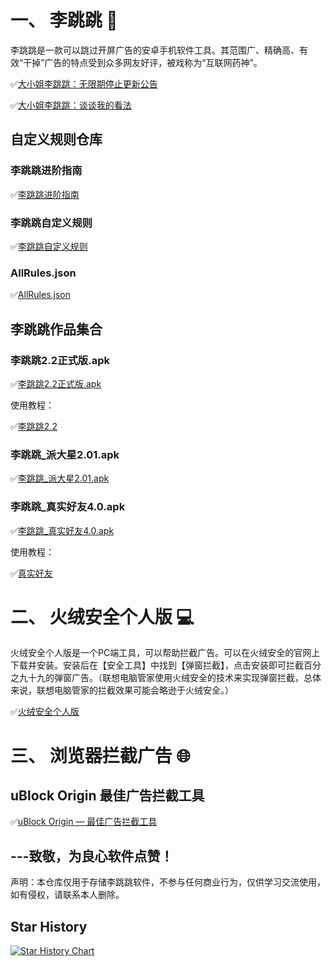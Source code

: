 # 一、 李跳跳 📱

李跳跳是一款可以跳过开屏广告的安卓手机软件工具。其范围广、精确高、有效“干掉”广告的特点受到众多网友好评，被戏称为“互联网药神”。

✅[大小姐李跳跳：无限期停止更新公告](https://mp.weixin.qq.com/s/ha6hHr40umlj-ExHdGFXXw)

✅[大小姐李跳跳：谈谈我的看法](https://mp.weixin.qq.com/s/gsC9STZlGrPNNEKUV4btkA)

## 自定义规则仓库

### 李跳跳进阶指南

✅[李跳跳进阶指南](https://juejin.cn/post/6938590373740544007#heading-8)

### 李跳跳自定义规则

✅[李跳跳自定义规则](https://github.com/Snoopy1866/LiTiaotiao-Custom-Rules/tree/main)

### AllRules.json

✅[AllRules.json](https://github.com/rongzhiy/LiTiaotiao/blob/main/AllRules.json)

## 李跳跳作品集合

### 李跳跳2.2正式版.apk

✅[李跳跳2.2正式版.apk](https://github.com/rongzhiy/LiTiaotiao/releases/download/new/Li_tiaotiao.2.2.apk)

使用教程：

✅[李跳跳2.2](https://www.bilibili.com/video/BV1rz4y1T7uv/?share_source=copy_web&vd_source=a6cccf0ec5cff281201d16f54d042779)

### 李跳跳_派大星2.01.apk

✅[李跳跳_派大星2.01.apk](https://github.com/rongzhiy/LiTiaotiao/releases/download/new/pai_daxing.2.01.apk)

### 李跳跳_真实好友4.0.apk

✅[李跳跳_真实好友4.0.apk](https://github.com/rongzhiy/LiTiaotiao/releases/download/new/Zhen_shihaoyou.4.0.apk)

使用教程：

✅[真实好友](https://www.bilibili.com/video/BV1GL4y1p7Pt/?share_source=copy_web&vd_source=a6cccf0ec5cff281201d16f54d042779)




# 二、 火绒安全个人版 💻

火绒安全个人版是一个PC端工具，可以帮助拦截广告。可以在火绒安全的官网上下载并安装。安装后在【安全工具】中找到【弹窗拦截】，点击安装即可拦截百分之九十九的弹窗广告。（联想电脑管家使用火绒安全的技术来实现弹窗拦截，总体来说，联想电脑管家的拦截效果可能会略逊于火绒安全。）
  
✅[火绒安全个人版](https://www.huorong.cn/)



# 三、 浏览器拦截广告 🌐

## uBlock Origin 最佳广告拦截工具  

✅[uBlock Origin — 最佳广告拦截工具]([https://microsoftedge.microsoft.com/addons/detail/adblock-%E2%80%94-%E6%9C%80%E4%BD%B3%E5%B9%BF%E5%91%8A%E6%8B%A6%E6%88%AA%E5%B7%A5%E5%85%B7/ndcileolkflehcjpmjnfbnaibdcgglog](https://github.com/gorhill/uBlock)) 		



## ---致敬，为良心软件点赞！

声明：本仓库仅用于存储李跳跳软件，不参与任何商业行为，仅供学习交流使用，如有侵权，请联系本人删除。


## Star History

<a href="https://star-history.com/?utm_source=bestxtools.com#rongzhiy/LiTiaotiao&Date">
  <picture>
    <source media="(prefers-color-scheme: dark)" srcset="https://api.star-history.com/svg?repos=rongzhiy/LiTiaotiao&type=Date&theme=dark" />
    <source media="(prefers-color-scheme: light)" srcset="https://api.star-history.com/svg?repos=rongzhiy/LiTiaotiao&type=Date" />
    <img alt="Star History Chart" src="https://api.star-history.com/svg?repos=rongzhiy/LiTiaotiao&type=Date" />
  </picture>
</a>
